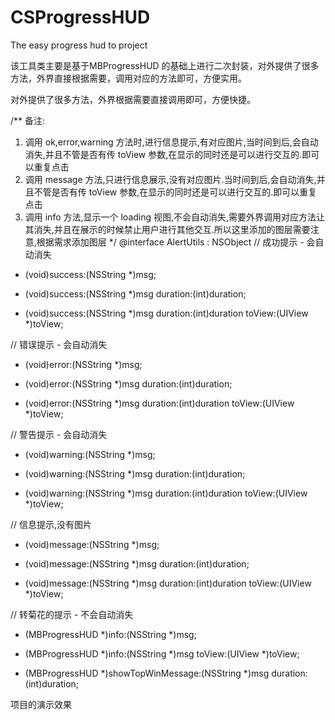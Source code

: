 # CSProgressHUD
The easy progress hud to project

该工具类主要是基于MBProgressHUD 的基础上进行二次封装，对外提供了很多方法，外界直接根据需要，调用对应的方法即可，方便实用。

对外提供了很多方法，外界根据需要直接调用即可，方便快捷。

/**
 备注:
 1. 调用 ok,error,warning 方法时,进行信息提示,有对应图片,当时间到后,会自动消失,并且不管是否有传 toView 参数,在显示的同时还是可以进行交互的.即可以重复点击
 2. 调用 message 方法,只进行信息展示,没有对应图片.当时间到后,会自动消失,并且不管是否有传 toView 参数,在显示的同时还是可以进行交互的.即可以重复点击
 3. 调用 info 方法,显示一个 loading 视图,不会自动消失,需要外界调用对应方法让其消失,并且在展示的时候禁止用户进行其他交互.所以这里添加的图层需要注意,根据需求添加图层
 */
@interface AlertUtils : NSObject
// 成功提示 - 会自动消失
+ (void)success:(NSString *)msg;

+ (void)success:(NSString *)msg duration:(int)duration;

+ (void)success:(NSString *)msg duration:(int)duration toView:(UIView *)toView;

// 错误提示 - 会自动消失
+ (void)error:(NSString *)msg;

+ (void)error:(NSString *)msg duration:(int)duration;

+ (void)error:(NSString *)msg duration:(int)duration toView:(UIView *)toView;

// 警告提示 - 会自动消失
+ (void)warning:(NSString *)msg;

+ (void)warning:(NSString *)msg duration:(int)duration;

+ (void)warning:(NSString *)msg duration:(int)duration toView:(UIView *)toView;

// 信息提示,没有图片
+ (void)message:(NSString *)msg;

+ (void)message:(NSString *)msg duration:(int)duration;

+ (void)message:(NSString *)msg duration:(int)duration toView:(UIView *)toView;

// 转菊花的提示 - 不会自动消失
+ (MBProgressHUD *)info:(NSString *)msg;

+ (MBProgressHUD *)info:(NSString *)msg toView:(UIView *)toView;

+ (MBProgressHUD *)showTopWinMessage:(NSString *)msg duration:(int)duration;

项目的演示效果


